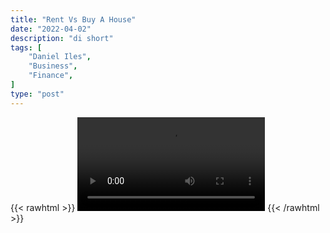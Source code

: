```yaml
---
title: "Rent Vs Buy A House"
date: "2022-04-02"
description: "di short"
tags: [
    "Daniel Iles",
    "Business",
    "Finance",
]
type: "post"
---
```

{{< rawhtml >}}
    <video width="auto" height="auto" controls>
        <source src="https://clips.dev00ps.com/Daniel%20Iles/Rent%20VS%20Buy%20A%20House.mp4" type="video/mp4"> 
    </video>
{{< /rawhtml >}}